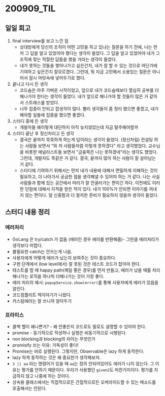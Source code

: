 200909_TIL
===

일일 회고
---
1. final interview를 보고 느낀 점
    * 상대방에게 당신의 조직이 어떤 고민을 하고 있냐는 질문을 하기 전에, 나는 먼저 그 답을 알고 있었어야 했다는 생각이 들었다. 그 답을 알고 있었어야 내가 그 조직에 맞는 적절한 답들을 했을 거라는 생각이 들었다.
    * 내가 못하는 것들을 쌓아나가고 싶은건지, 내가 잘 할 수 있는 것으로 어딘가에 기여하고 싶은건지 잘모르겠다. 그런데, 뭐 지금 고민해서 소용있는 질문은 아니어서 잠시 머릿속에 넣어두기로 했다.
2. 끝나고 다시 든 생각
    * 코드숨은 아주 가벼운 시작이었고, 앞으로 내가 코드숨때보다 열심히 공부를 더 해나가야 한다는 생각이 들었다. 내가 앞으로 해나가야 할 것들이 많은 거 같아서 스트레스를 받았다. 
    * 너무 집중이 안되고 잡생각이 많다. 빨리 생각들이 좀 정리 됐으면 좋겠고, 내가 해야할 일들에 집중을 했으면 좋겠다.
3. 스터디 중에 든 생각
    * 개발자들 왜이렇게 대단하지 아직 늦지않았는데 지금 탈주해야할까 
4. 스터디 끝난 후 정신차리고 든 생각
    * 결국은 끝까지 묵묵하게 하는게 답이라는 생각이 들었다. (정신차림) 컨설팅 하는 사람들 보면서 "와 저 사람들처럼 이렇게 못하겠다" 라고 생각했었다. 교수님을 비롯한 애널리스트들 보면서 "금융쪽은 나는 못하겠네"라는 생각도 했었다. 그런데, 개발자도 똑같은 거 같다. 결국, 끝까지 많이 하는 사람이 잘 살아남는 거 같다.
    * 스터디에 기여하기 위해서는 먼저 내가 내용에 대해서 면밀하게 이해하는 것이 필요하고, 더 나아가서 궁금한 점을 생각해낼 수 있어야 하는 거 같다. 나는 사실 사람들과 함께 있는 공간에서 머리가 잘 안굴러가는 편이긴 하다. 이전에도 이러한 단점에 대해서 지적을 받은 적이 있다. 내가 100%가 안되면 이야기를 꺼내지 않는 편이다. 덜 신중함과 더 철저한 준비가 필요하지 않을까 생각이 들었다.

스터디 내용 정리
---
### 에러처리

* GoLang 은 try/catch 가 없음 (에러인 경우 에러를 반환해줌)- 그만큼 에러처리가 생각보다 어렵다.
* 불필요한 catch는 안쓰는게 나음.
* 사용자에게 어떻게 에러가 났는지 보여주는 것이 중요하다. 
* 구현 단계에서 (low level에서) 잘 못된 것은 테스트 코드가 잡아야 한다.
* 테스트를 할 때 happy path(제일 좋은 경우)를 먼저 만들고, 에러가 났을 때를 처리해나가는 로직을 하나씩 더해나가는 것이 가장 좋다.
* 에러 처리의 예시: `popupService.show(error)`를 통해 사용자에게 에러가 있음을 알린다.
* 코드컴플리트 책이야기가 나왔다.
* 커스텀에러는 잘 쓰니까 알아두기

### 프라미스

* 콜백 헬이 왜나쁜가? - 왜 안좋은지 코드로도 말로도 설명할 수 있어야 한다.
* promise - 동기적으로 작성하나 실행은 비동기적으로 시행된다.
* non blocking과 blocking의 차이는 무엇인가
* promisify 쓰는 이유: 가독성이 좋다!
* Promise는 바로 실행된다. 그렇지만, Observable은 lazy 하게 동작한다.
* lazy 하게 동작하는 것은 왜 중요한가 생각해보자.
* `3 || aa` 라는 명령어가 있을 때 `aa`는 정의 안되어있어도 에러가 나지 않는다. 그 이유는 평가를 안하기 때문이다. 우리가 사용했던 `given2`도 마찬가지이다. 평가를 지금하지 않고 나중에 하는 것이다.
* 상속용 클래스에서는 직접적으로든 간접적으로든 오버라이드할 수 있는 메소드를 호출해서는 안된다.